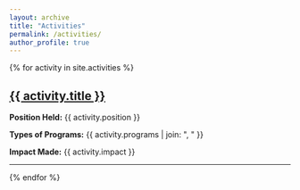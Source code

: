 ```yaml
---
layout: archive
title: "Activities"
permalink: /activities/
author_profile: true
---
```


[//]: # (# Activities)

{% for activity in site.activities %}
  <div class="activities">
    <a href="{{activity.permalink}}"><h2>{{ activity.title }}</h2></a>
    <p><strong>Position Held:</strong> {{ activity.position }}</p>
    <p><strong>Types of Programs:</strong> {{ activity.programs | join: ", " }}</p>
    <p><strong>Impact Made:</strong> {{ activity.impact }}</p>
    <hr>
  </div>
{% endfor %}
